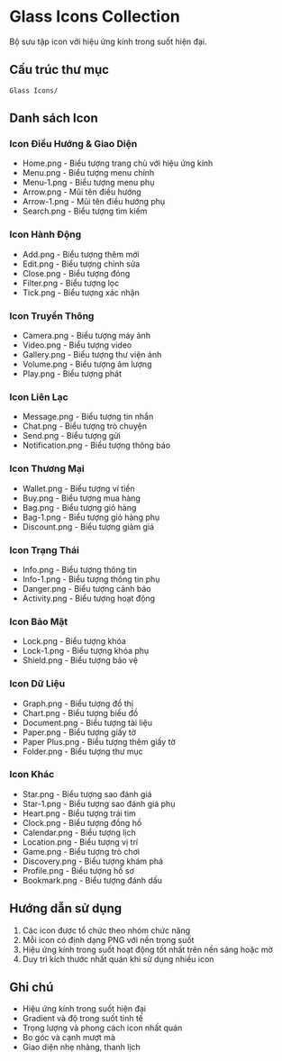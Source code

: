# Glass Icons Collection

Bộ sưu tập icon với hiệu ứng kính trong suốt hiện đại.

## Cấu trúc thư mục
```
Glass Icons/
```

## Danh sách Icon

### Icon Điều Hướng & Giao Diện
- Home.png - Biểu tượng trang chủ với hiệu ứng kính
- Menu.png - Biểu tượng menu chính
- Menu-1.png - Biểu tượng menu phụ
- Arrow.png - Mũi tên điều hướng
- Arrow-1.png - Mũi tên điều hướng phụ
- Search.png - Biểu tượng tìm kiếm

### Icon Hành Động
- Add.png - Biểu tượng thêm mới
- Edit.png - Biểu tượng chỉnh sửa
- Close.png - Biểu tượng đóng
- Filter.png - Biểu tượng lọc
- Tick.png - Biểu tượng xác nhận

### Icon Truyền Thông
- Camera.png - Biểu tượng máy ảnh
- Video.png - Biểu tượng video
- Gallery.png - Biểu tượng thư viện ảnh
- Volume.png - Biểu tượng âm lượng
- Play.png - Biểu tượng phát

### Icon Liên Lạc
- Message.png - Biểu tượng tin nhắn
- Chat.png - Biểu tượng trò chuyện
- Send.png - Biểu tượng gửi
- Notification.png - Biểu tượng thông báo

### Icon Thương Mại
- Wallet.png - Biểu tượng ví tiền
- Buy.png - Biểu tượng mua hàng
- Bag.png - Biểu tượng giỏ hàng
- Bag-1.png - Biểu tượng giỏ hàng phụ
- Discount.png - Biểu tượng giảm giá

### Icon Trạng Thái
- Info.png - Biểu tượng thông tin
- Info-1.png - Biểu tượng thông tin phụ
- Danger.png - Biểu tượng cảnh báo
- Activity.png - Biểu tượng hoạt động

### Icon Bảo Mật
- Lock.png - Biểu tượng khóa
- Lock-1.png - Biểu tượng khóa phụ
- Shield.png - Biểu tượng bảo vệ

### Icon Dữ Liệu
- Graph.png - Biểu tượng đồ thị
- Chart.png - Biểu tượng biểu đồ
- Document.png - Biểu tượng tài liệu
- Paper.png - Biểu tượng giấy tờ
- Paper Plus.png - Biểu tượng thêm giấy tờ
- Folder.png - Biểu tượng thư mục

### Icon Khác
- Star.png - Biểu tượng sao đánh giá
- Star-1.png - Biểu tượng sao đánh giá phụ
- Heart.png - Biểu tượng trái tim
- Clock.png - Biểu tượng đồng hồ
- Calendar.png - Biểu tượng lịch
- Location.png - Biểu tượng vị trí
- Game.png - Biểu tượng trò chơi
- Discovery.png - Biểu tượng khám phá
- Profile.png - Biểu tượng hồ sơ
- Bookmark.png - Biểu tượng đánh dấu

## Hướng dẫn sử dụng
1. Các icon được tổ chức theo nhóm chức năng
2. Mỗi icon có định dạng PNG với nền trong suốt
3. Hiệu ứng kính trong suốt hoạt động tốt nhất trên nền sáng hoặc mờ
4. Duy trì kích thước nhất quán khi sử dụng nhiều icon

## Ghi chú
- Hiệu ứng kính trong suốt hiện đại
- Gradient và độ trong suốt tinh tế
- Trọng lượng và phong cách icon nhất quán
- Bo góc và cạnh mượt mà
- Giao diện nhẹ nhàng, thanh lịch 